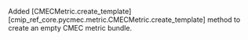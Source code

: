 Added [CMECMetric.create_template][cmip_ref_core.pycmec.metric.CMECMetric.create_template] method to create an empty CMEC metric bundle.
